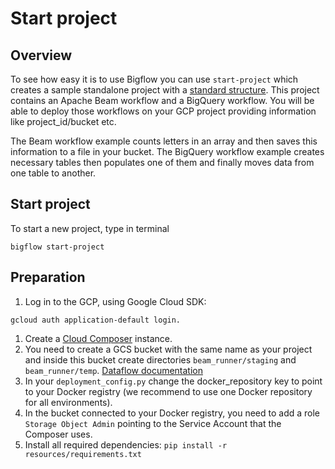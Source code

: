# Start project

## Overview

To see how easy it is to use Bigflow you can use `start-project` which creates a sample standalone project with a [standard structure](https://github.com/allegro/bigflow/blob/master/docs/project_setup_and_build.md#project-structure).
This project contains an Apache Beam workflow and a BigQuery workflow.
You will be able to deploy those workflows on your GCP project providing information like project_id/bucket etc.

The Beam workflow example counts letters in an array and then saves this information to a file in your bucket.
The BigQuery workflow example creates necessary tables then populates one of them and finally moves data from one table to another.


## Start project
To start a new project, type in terminal 

    bigflow start-project 

## Preparation
  1. Log in to the GCP, using Google Cloud SDK:
  
    gcloud auth application-default login.
    
  1. Create a [Cloud Composer](https://cloud.google.com/composer/docs/how-to/managing/creating#creating_a_new_environment) instance.
  1. You need to create a GCS bucket with the same name as your project and inside this bucket create directories `beam_runner/staging` and `beam_runner/temp`. [Dataflow documentation](https://cloud.google.com/dataflow/docs/guides/specifying-exec-params#configuring-pipelineoptions-for-execution-on-the-cloud-dataflow-service)
  1. In your `deployment_config.py` change the docker_repository key to point to your Docker registry (we recommend to use one Docker repository for all environments).
  1. In the bucket connected to your Docker registry, you need to add a role `Storage Object Admin` pointing to the Service Account that the Composer uses.
  1. Install all required dependencies:
   `pip install -r resources/requirements.txt`
